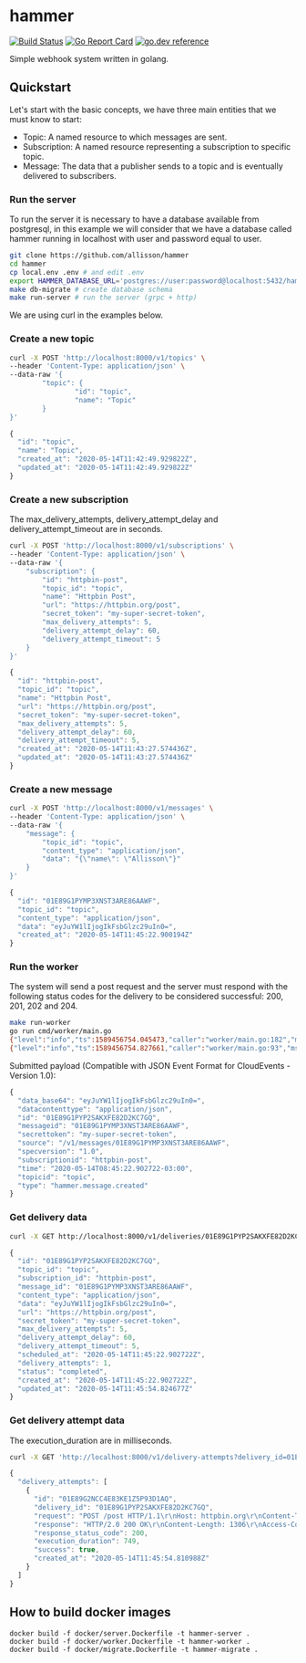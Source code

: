# hammer
[![Build Status](https://github.com/allisson/hammer/workflows/tests/badge.svg)](https://github.com/allisson/hammer/actions)
[![Go Report Card](https://goreportcard.com/badge/github.com/allisson/hammer)](https://goreportcard.com/report/github.com/allisson/hammer)
[![go.dev reference](https://img.shields.io/badge/go.dev-reference-007d9c?logo=go&logoColor=white&style=flat-square)](https://pkg.go.dev/github.com/allisson/hammer)

Simple webhook system written in golang.

## Quickstart

Let's start with the basic concepts, we have three main entities that we must know to start:

- Topic: A named resource to which messages are sent.
- Subscription: A named resource representing a subscription to specific topic.
- Message: The data that a publisher sends to a topic and is eventually delivered to subscribers.

### Run the server

To run the server it is necessary to have a database available from postgresql, in this example we will consider that we have a database called hammer running in localhost with user and password equal to user.

```bash
git clone https://github.com/allisson/hammer
cd hammer
cp local.env .env # and edit .env
export HAMMER_DATABASE_URL='postgres://user:password@localhost:5432/hammer?sslmode=disable'
make db-migrate # create database schema
make run-server # run the server (grpc + http)
```

We are using curl in the examples below.

### Create a new topic

```bash
curl -X POST 'http://localhost:8000/v1/topics' \
--header 'Content-Type: application/json' \
--data-raw '{
        "topic": {
                "id": "topic",
                "name": "Topic"
        }
}'
```

```javascript
{
  "id": "topic",
  "name": "Topic",
  "created_at": "2020-05-14T11:42:49.929822Z",
  "updated_at": "2020-05-14T11:42:49.929822Z"
}
```

### Create a new subscription

The max_delivery_attempts, delivery_attempt_delay and delivery_attempt_timeout are in seconds.

```bash
curl -X POST 'http://localhost:8000/v1/subscriptions' \
--header 'Content-Type: application/json' \
--data-raw '{
	"subscription": {
		"id": "httpbin-post",
		"topic_id": "topic",
		"name": "Httpbin Post",
		"url": "https://httpbin.org/post",
		"secret_token": "my-super-secret-token",
		"max_delivery_attempts": 5,
		"delivery_attempt_delay": 60,
		"delivery_attempt_timeout": 5
	}
}'
```

```javascript
{
  "id": "httpbin-post",
  "topic_id": "topic",
  "name": "Httpbin Post",
  "url": "https://httpbin.org/post",
  "secret_token": "my-super-secret-token",
  "max_delivery_attempts": 5,
  "delivery_attempt_delay": 60,
  "delivery_attempt_timeout": 5,
  "created_at": "2020-05-14T11:43:27.574436Z",
  "updated_at": "2020-05-14T11:43:27.574436Z"
}
```

### Create a new message

```bash
curl -X POST 'http://localhost:8000/v1/messages' \
--header 'Content-Type: application/json' \
--data-raw '{
	"message": {
		"topic_id": "topic",
		"content_type": "application/json",
		"data": "{\"name\": \"Allisson\"}"
	}
}'
```

```javascript
{
  "id": "01E89G1PYMP3XNST3ARE86AAWF",
  "topic_id": "topic",
  "content_type": "application/json",
  "data": "eyJuYW1lIjogIkFsbGlzc29uIn0=",
  "created_at": "2020-05-14T11:45:22.900194Z"
}
```

###  Run the worker

The system will send a post request and the server must respond with the following status codes for the delivery to be considered successful: 200, 201, 202 and 204.

```bash
make run-worker
go run cmd/worker/main.go
{"level":"info","ts":1589456754.045473,"caller":"worker/main.go:182","msg":"worker-started"}
{"level":"info","ts":1589456754.827661,"caller":"worker/main.go:93","msg":"delivery-made","id":"01E89G1PYP2SAKXFE82D2KC7GQ","topic_id":"topic","subscription_id":"httpbin-post","message_id":"01E89G1PYMP3XNST3ARE86AAWF","status":"completed","attempts":1,"max_delivery_attempts":5}
```

Submitted payload (Compatible with JSON Event Format for CloudEvents - Version 1.0):

```javascript
{
  "data_base64": "eyJuYW1lIjogIkFsbGlzc29uIn0=",
  "datacontenttype": "application/json",
  "id": "01E89G1PYP2SAKXFE82D2KC7GQ",
  "messageid": "01E89G1PYMP3XNST3ARE86AAWF",
  "secrettoken": "my-super-secret-token",
  "source": "/v1/messages/01E89G1PYMP3XNST3ARE86AAWF",
  "specversion": "1.0",
  "subscriptionid": "httpbin-post",
  "time": "2020-05-14T08:45:22.902722-03:00",
  "topicid": "topic",
  "type": "hammer.message.created"
}
```

### Get delivery data

```bash
curl -X GET http://localhost:8000/v1/deliveries/01E89G1PYP2SAKXFE82D2KC7GQ
```

```javascript
{
  "id": "01E89G1PYP2SAKXFE82D2KC7GQ",
  "topic_id": "topic",
  "subscription_id": "httpbin-post",
  "message_id": "01E89G1PYMP3XNST3ARE86AAWF",
  "content_type": "application/json",
  "data": "eyJuYW1lIjogIkFsbGlzc29uIn0=",
  "url": "https://httpbin.org/post",
  "secret_token": "my-super-secret-token",
  "max_delivery_attempts": 5,
  "delivery_attempt_delay": 60,
  "delivery_attempt_timeout": 5,
  "scheduled_at": "2020-05-14T11:45:22.902722Z",
  "delivery_attempts": 1,
  "status": "completed",
  "created_at": "2020-05-14T11:45:22.902722Z",
  "updated_at": "2020-05-14T11:45:54.824677Z"
}
```

### Get delivery attempt data

The execution_duration are in milliseconds.

```bash
curl -X GET 'http://localhost:8000/v1/delivery-attempts?delivery_id=01E89G1PYP2SAKXFE82D2KC7GQ'
```

```javascript
{
  "delivery_attempts": [
    {
      "id": "01E89G2NCC4E83KE1Z5P93D1AQ",
      "delivery_id": "01E89G1PYP2SAKXFE82D2KC7GQ",
      "request": "POST /post HTTP/1.1\r\nHost: httpbin.org\r\nContent-Type: application/json\r\n\r\n{\"specversion\":\"1.0\",\"type\":\"hammer.message.create\",\"source\":\"/v1/messages/01E89G1PYMP3XNST3ARE86AAWF\",\"id\":\"01E89G1PYP2SAKXFE82D2KC7GQ\",\"time\":\"2020-05-14T08:45:22.902722-03:00\",\"secrettoken\":\"my-super-secret-token\",\"messageid\":\"01E89G1PYMP3XNST3ARE86AAWF\",\"subscriptionid\":\"httpbin-post\",\"topicid\":\"topic\",\"datacontenttype\":\"application/json\",\"data_base64\":\"eyJuYW1lIjogIkFsbGlzc29uIn0=\"}",
      "response": "HTTP/2.0 200 OK\r\nContent-Length: 1306\r\nAccess-Control-Allow-Credentials: true\r\nAccess-Control-Allow-Origin: *\r\nContent-Type: application/json\r\nDate: Thu, 14 May 2020 11:45:54 GMT\r\nServer: gunicorn/19.9.0\r\n\r\n{\n  \"args\": {}, \n  \"data\": \"{\\\"specversion\\\":\\\"1.0\\\",\\\"type\\\":\\\"hammer.message.created\\\",\\\"source\\\":\\\"/v1/messages/01E89G1PYMP3XNST3ARE86AAWF\\\",\\\"id\\\":\\\"01E89G1PYP2SAKXFE82D2KC7GQ\\\",\\\"time\\\":\\\"2020-05-14T08:45:22.902722-03:00\\\",\\\"secrettoken\\\":\\\"my-super-secret-token\\\",\\\"messageid\\\":\\\"01E89G1PYMP3XNST3ARE86AAWF\\\",\\\"subscriptionid\\\":\\\"httpbin-post\\\",\\\"topicid\\\":\\\"topic\\\",\\\"datacontenttype\\\":\\\"application/json\\\",\\\"data_base64\\\":\\\"eyJuYW1lIjogIkFsbGlzc29uIn0=\\\"}\", \n  \"files\": {}, \n  \"form\": {}, \n  \"headers\": {\n    \"Accept-Encoding\": \"gzip\", \n    \"Content-Length\": \"390\", \n    \"Content-Type\": \"application/json\", \n    \"Host\": \"httpbin.org\", \n    \"User-Agent\": \"Go-http-client/2.0\", \n    \"X-Amzn-Trace-Id\": \"Root=1-5ebd2f72-d3513e7a16137d8cb16a8f00\"\n  }, \n  \"json\": {\n    \"data_base64\": \"eyJuYW1lIjogIkFsbGlzc29uIn0=\", \n    \"datacontenttype\": \"application/json\", \n    \"id\": \"01E89G1PYP2SAKXFE82D2KC7GQ\", \n    \"messageid\": \"01E89G1PYMP3XNST3ARE86AAWF\", \n    \"secrettoken\": \"my-super-secret-token\", \n    \"source\": \"/v1/messages/01E89G1PYMP3XNST3ARE86AAWF\", \n    \"specversion\": \"1.0\", \n    \"subscriptionid\": \"httpbin-post\", \n    \"time\": \"2020-05-14T08:45:22.902722-03:00\", \n    \"topicid\": \"topic\", \n    \"type\": \"hammer.message.created\"\n  }, \n  \"origin\": \"177.37.153.46\", \n  \"url\": \"https://httpbin.org/post\"\n}\n",
      "response_status_code": 200,
      "execution_duration": 749,
      "success": true,
      "created_at": "2020-05-14T11:45:54.810988Z"
    }
  ]
}
```

## How to build docker images

```
docker build -f docker/server.Dockerfile -t hammer-server .
docker build -f docker/worker.Dockerfile -t hammer-worker .
docker build -f docker/migrate.Dockerfile -t hammer-migrate .
```
